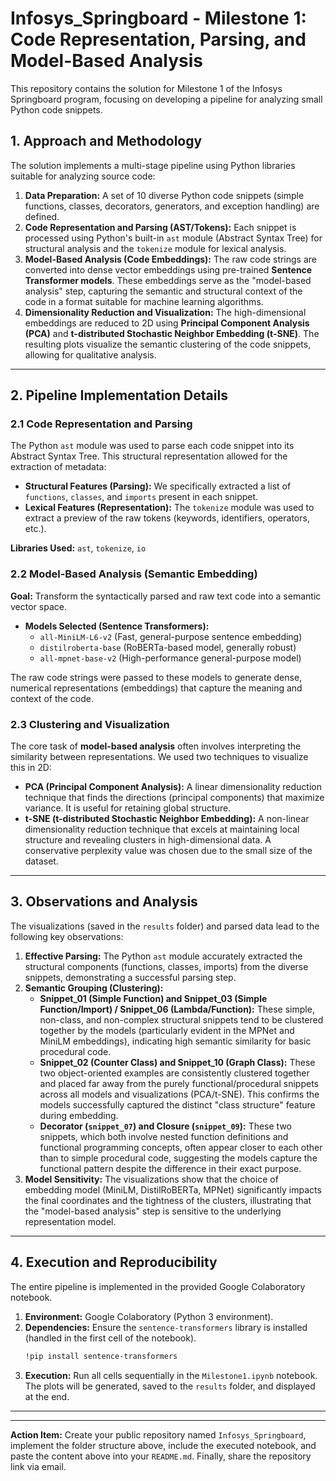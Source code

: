 # Infosys_Springboard - Milestone 1: Code Representation, Parsing, and Model-Based Analysis

This repository contains the solution for Milestone 1 of the Infosys Springboard program, focusing on developing a pipeline for analyzing small Python code snippets.

## 1. Approach and Methodology

The solution implements a multi-stage pipeline using Python libraries suitable for analyzing source code:

1.  **Data Preparation:** A set of 10 diverse Python code snippets (simple functions, classes, decorators, generators, and exception handling) are defined.
2.  **Code Representation and Parsing (AST/Tokens):** Each snippet is processed using Python's built-in `ast` module (Abstract Syntax Tree) for structural analysis and the `tokenize` module for lexical analysis.
3.  **Model-Based Analysis (Code Embeddings):** The raw code strings are converted into dense vector embeddings using pre-trained **Sentence Transformer models**. These embeddings serve as the "model-based analysis" step, capturing the semantic and structural context of the code in a format suitable for machine learning algorithms.
4.  **Dimensionality Reduction and Visualization:** The high-dimensional embeddings are reduced to 2D using **Principal Component Analysis (PCA)** and **t-distributed Stochastic Neighbor Embedding (t-SNE)**. The resulting plots visualize the semantic clustering of the code snippets, allowing for qualitative analysis.

---

## 2. Pipeline Implementation Details

### 2.1 Code Representation and Parsing

The Python `ast` module was used to parse each code snippet into its Abstract Syntax Tree. This structural representation allowed for the extraction of metadata:

* **Structural Features (Parsing):** We specifically extracted a list of `functions`, `classes`, and `imports` present in each snippet.
* **Lexical Features (Representation):** The `tokenize` module was used to extract a preview of the raw tokens (keywords, identifiers, operators, etc.).

**Libraries Used:** `ast`, `tokenize`, `io`

### 2.2 Model-Based Analysis (Semantic Embedding)

**Goal:** Transform the syntactically parsed and raw text code into a semantic vector space.

* **Models Selected (Sentence Transformers):**
    * `all-MiniLM-L6-v2` (Fast, general-purpose sentence embedding)
    * `distilroberta-base` (RoBERTa-based model, generally robust)
    * `all-mpnet-base-v2` (High-performance general-purpose model)

The raw code strings were passed to these models to generate dense, numerical representations (embeddings) that capture the meaning and context of the code.

### 2.3 Clustering and Visualization

The core task of **model-based analysis** often involves interpreting the similarity between representations. We used two techniques to visualize this in 2D:

* **PCA (Principal Component Analysis):** A linear dimensionality reduction technique that finds the directions (principal components) that maximize variance. It is useful for retaining global structure.
* **t-SNE (t-distributed Stochastic Neighbor Embedding):** A non-linear dimensionality reduction technique that excels at maintaining local structure and revealing clusters in high-dimensional data. A conservative perplexity value was chosen due to the small size of the dataset.

---

## 3. Observations and Analysis

The visualizations (saved in the `results` folder) and parsed data lead to the following key observations:

1.  **Effective Parsing:** The Python `ast` module accurately extracted the structural components (functions, classes, imports) from the diverse snippets, demonstrating a successful parsing step.
2.  **Semantic Grouping (Clustering):**
    * **Snippet_01 (Simple Function) and Snippet_03 (Simple Function/Import) / Snippet_06 (Lambda/Function):** These simple, non-class, and non-complex structural snippets tend to be clustered together by the models (particularly evident in the MPNet and MiniLM embeddings), indicating high semantic similarity for basic procedural code.
    * **Snippet_02 (Counter Class) and Snippet_10 (Graph Class):** These two object-oriented examples are consistently clustered together and placed far away from the purely functional/procedural snippets across all models and visualizations (PCA/t-SNE). This confirms the models successfully captured the distinct "class structure" feature during embedding.
    * **Decorator (`snippet_07`) and Closure (`snippet_09`):** These two snippets, which both involve nested function definitions and functional programming concepts, often appear closer to each other than to simple procedural code, suggesting the models capture the functional pattern despite the difference in their exact purpose.
3.  **Model Sensitivity:** The visualizations show that the choice of embedding model (MiniLM, DistilRoBERTa, MPNet) significantly impacts the final coordinates and the tightness of the clusters, illustrating that the "model-based analysis" step is sensitive to the underlying representation model.

---

## 4. Execution and Reproducibility

The entire pipeline is implemented in the provided Google Colaboratory notebook.

1.  **Environment:** Google Colaboratory (Python 3 environment).
2.  **Dependencies:** Ensure the `sentence-transformers` library is installed (handled in the first cell of the notebook).
    ```bash
    !pip install sentence-transformers
    ```
3.  **Execution:** Run all cells sequentially in the `Milestone1.ipynb` notebook. The plots will be generated, saved to the `results` folder, and displayed at the end.

---
***

**Action Item:** Create your public repository named `Infosys_Springboard`, implement the folder structure above, include the executed notebook, and paste the content above into your `README.md`. Finally, share the repository link via email.
